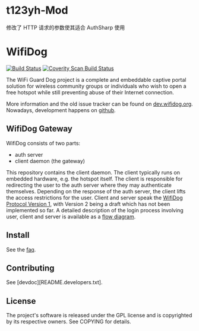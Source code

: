 # t123yh-Mod #

修改了 HTTP 请求的参数使其适合 AuthSharp 使用

# WifiDog #

[![Build Status](https://travis-ci.org/wifidog/wifidog-gateway.svg?branch=master)](https://travis-ci.org/wifidog/wifidog-gateway)
[![Coverity Scan Build Status](https://scan.coverity.com/projects/4595/badge.svg)](https://scan.coverity.com/projects/4595)

The WiFi Guard Dog project is a complete and embeddable captive portal
solution for wireless community groups or individuals who wish to open a
free hotspot while still preventing abuse of their Internet connection.

More information and the old issue tracker can be found on
[dev.wifidog.org][homepage].
Nowadays, development happens on [github][GitHub].


## WifiDog Gateway ##

WifiDog consists of two parts:

* auth server
* client daemon (the gateway)

This repository contains the client daemon. The client typically runs on
embedded hardware, e.g. the hotspot itself. The client is responsible for
redirecting the user to the auth server where they may authenticate
themselves. Depending on the response of the auth server, the client
lifts the access restrictions for the user.
Client and server speak the [WifiDog Protocol Version 1][protov1],
with Version 2 being a draft which has not been implemented so far.
A detailed description of the login process involving user,
client and server is available as a [flow diagram][flowdia].

## Install ##

See the [faq][FAQ].

## Contributing ##

See [devdoc][README.developers.txt].


## License ##
The project's software is released under the GPL license and is copyrighted
by its respective owners. See COPYING for details.

[homepage]: http://dev.wifidog.org/
[github]: https://github.com/wifidog/
[protov1]: http://dev.wifidog.org/wiki/doc/developer/WiFiDogProtocol_V1
[flowdia]: http://dev.wifidog.org/wiki/doc/developer/FlowDiagram
[devdoc]: src/README.developers.txt
[faq]: src/FAQ
